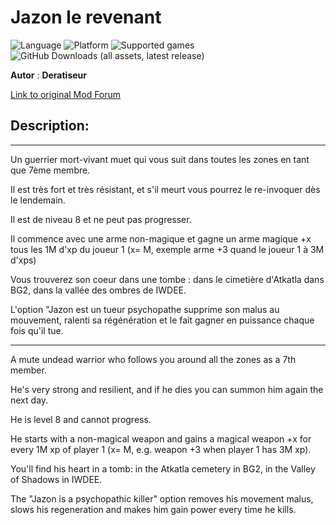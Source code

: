 # Jazon le revenant

![Language](https://img.shields.io/static/v1?label=language&message=english%20%7C%20french%20%7C%20Russian%20%7C%20&color=informational)
![Platform](https://img.shields.io/static/v1?label=platform&message=windows%20%7C%20macOS%20%7C%20&color=informational)
![Supported games](https://img.shields.io/static/v1?label=supported%20games&message=BG2EE%20%7C%20EET%20%7C%20IWDEE%20%7C&color=dodgerblue)
![GitHub Downloads (all assets, latest release)](https://img.shields.io/github/downloads/Deratiseur/Jazon/total)

**Autor** : **Deratiseur**

[Link to original Mod Forum](https://www.baldursgateworld.fr/viewtopic.php?t=34466)


## Description:
-------------

Un guerrier mort-vivant muet qui vous suit dans toutes les zones en tant que 7ème membre.

Il est très fort et très résistant, et s'il meurt vous pourrez le re-invoquer dès le lendemain.

Il est de niveau 8 et ne peut pas progresser.

Il commence avec une arme non-magique et gagne un arme magique +x tous les 1M d'xp du joueur 1 (x= M, exemple arme +3 quand le joueur 1 à 3M d'xps)

Vous trouverez son coeur dans une tombe : dans le cimetière d'Atkatla dans BG2, dans la vallée des ombres de IWDEE.

L'option "Jazon est un tueur psychopathe supprime son malus au mouvement, ralenti sa régénération et le fait gagner en puissance chaque fois qu'il tue.

-------------

A mute undead warrior who follows you around all the zones as a 7th member.

He's very strong and resilient, and if he dies you can summon him again the next day.

He is level 8 and cannot progress.

He starts with a non-magical weapon and gains a magical weapon +x for every 1M xp of player 1 (x= M, e.g. weapon +3 when player 1 has 3M xp).

You'll find his heart in a tomb: in the Atkatla cemetery in BG2, in the Valley of Shadows in IWDEE.

The "Jazon is a psychopathic killer" option removes his movement malus, slows his regeneration and makes him gain power every time he kills.
